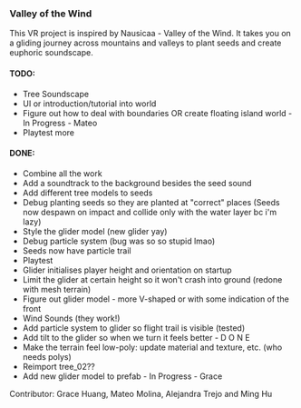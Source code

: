 ### Valley of the Wind

This VR project is inspired by Nausicaa - Valley of the Wind. It takes you on a gliding journey across mountains and valleys to plant seeds and create euphoric soundscape.

#### TODO:

- Tree Soundscape
- UI or introduction/tutorial into world
- Figure out how to deal with boundaries OR create floating island world -In Progress - Mateo
- Playtest more


#### DONE:
- Combine all the work
- Add a soundtrack to the background besides the seed sound
- Add different tree models to seeds
- Debug planting seeds so they are planted at "correct" places (Seeds now despawn on impact and collide only with the water layer bc i'm lazy)
- Style the glider model (new glider yay)
- Debug particle system (bug was so so stupid lmao)
- Seeds now have particle trail
- Playtest
- Glider initialises player height and orientation on startup
- Limit the glider at certain height so it won't crash into ground (redone with mesh terrain)
- Figure out glider model - more V-shaped or with some indication of the front
- Wind Sounds (they work!)
- Add particle system to glider so flight trail is visible (tested)
- Add tilt to the glider so when we turn it feels better - D O N E
- Make the terrain feel low-poly: update material and texture, etc. (who needs polys)
- Reimport tree_02??
- Add new glider model to prefab - In Progress - Grace

Contributor: Grace Huang, Mateo Molina, Alejandra Trejo and Ming Hu
